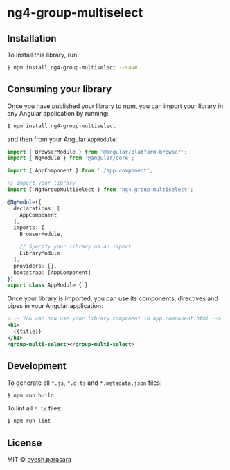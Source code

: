 # ng4-group-multiselect

## Installation

To install this library, run:

```bash
$ npm install ng4-group-multiselect --save
```

## Consuming your library

Once you have published your library to npm, you can import your library in any Angular application by running:

```bash
$ npm install ng4-group-multiselect
```

and then from your Angular `AppModule`:

```typescript
import { BrowserModule } from '@angular/platform-browser';
import { NgModule } from '@angular/core';

import { AppComponent } from './app.component';

// Import your library
import { Ng4GroupMultiSelect } from 'ng4-group-multiselect';

@NgModule({
  declarations: [
    AppComponent
  ],
  imports: [
    BrowserModule,

    // Specify your library as an import
    LibraryModule
  ],
  providers: [],
  bootstrap: [AppComponent]
})
export class AppModule { }
```

Once your library is imported, you can use its components, directives and pipes in your Angular application:

```xml
<!-- You can now use your library component in app.component.html -->
<h1>
  {{title}}
</h1>
<group-multi-select></group-multi-select>
```

## Development

To generate all `*.js`, `*.d.ts` and `*.metadata.json` files:

```bash
$ npm run build
```

To lint all `*.ts` files:

```bash
$ npm run lint
```

## License

MIT © [ovesh.parasara](mailto:ovesh.parasara@gmail.com)

